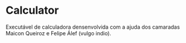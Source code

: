 # Calculator
Executável de calculadora densenvolvida com a ajuda dos camaradas Maicon Queiroz e Felipe Álef (vulgo indio).

